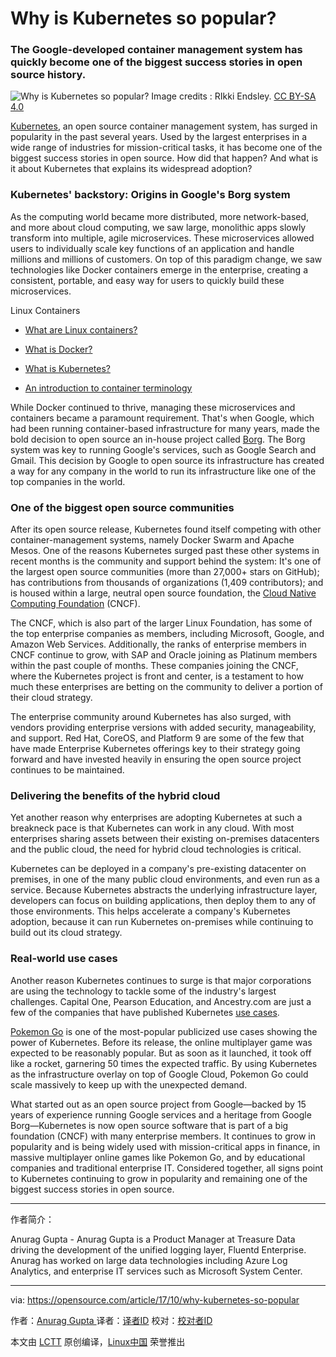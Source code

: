 Why is Kubernetes so popular?
============================================================

### The Google-developed container management system has quickly become one of the biggest success stories in open source history.

![Why is Kubernetes so popular?](https://opensource.com/sites/default/files/styles/image-full-size/public/lead-images/running-containers-two-ship-container-beach.png?itok=wr4zJC6p "Why is Kubernetes so popular?")
Image credits : RIkki Endsley. [CC BY-SA 4.0][7]

[Kubernetes][8], an open source container management system, has surged in popularity in the past several years. Used by the largest enterprises in a wide range of industries for mission-critical tasks, it has become one of the biggest success stories in open source. How did that happen? And what is it about Kubernetes that explains its widespread adoption?

### Kubernetes' backstory: Origins in Google's Borg system

As the computing world became more distributed, more network-based, and more about cloud computing, we saw large, monolithic apps slowly transform into multiple, agile microservices. These microservices allowed users to individually scale key functions of an application and handle millions and millions of customers. On top of this paradigm change, we saw technologies like Docker containers emerge in the enterprise, creating a consistent, portable, and easy way for users to quickly build these microservices.

Linux Containers

*   [What are Linux containers?][1]

*   [What is Docker?][2]

*   [What is Kubernetes?][3]

*   [An introduction to container terminology][4]

While Docker continued to thrive, managing these microservices and containers became a paramount requirement. That's when Google, which had been running container-based infrastructure for many years, made the bold decision to open source an in-house project called [Borg][15]. The Borg system was key to running Google's services, such as Google Search and Gmail. This decision by Google to open source its infrastructure has created a way for any company in the world to run its infrastructure like one of the top companies in the world.

### One of the biggest open source communities

After its open source release, Kubernetes found itself competing with other container-management systems, namely Docker Swarm and Apache Mesos. One of the reasons Kubernetes surged past these other systems in recent months is the community and support behind the system: It's one of the largest open source communities (more than 27,000+ stars on GitHub); has contributions from thousands of organizations (1,409 contributors); and is housed within a large, neutral open source foundation, the [Cloud Native Computing Foundation][9] (CNCF).

The CNCF, which is also part of the larger Linux Foundation, has some of the top enterprise companies as members, including Microsoft, Google, and Amazon Web Services. Additionally, the ranks of enterprise members in CNCF continue to grow, with SAP and Oracle joining as Platinum members within the past couple of months. These companies joining the CNCF, where the Kubernetes project is front and center, is a testament to how much these enterprises are betting on the community to deliver a portion of their cloud strategy.

The enterprise community around Kubernetes has also surged, with vendors providing enterprise versions with added security, manageability, and support. Red Hat, CoreOS, and Platform 9 are some of the few that have made Enterprise Kubernetes offerings key to their strategy going forward and have invested heavily in ensuring the open source project continues to be maintained.

### Delivering the benefits of the hybrid cloud

Yet another reason why enterprises are adopting Kubernetes at such a breakneck pace is that Kubernetes can work in any cloud. With most enterprises sharing assets between their existing on-premises datacenters and the public cloud, the need for hybrid cloud technologies is critical.

Kubernetes can be deployed in a company's pre-existing datacenter on premises, in one of the many public cloud environments, and even run as a service. Because Kubernetes abstracts the underlying infrastructure layer, developers can focus on building applications, then deploy them to any of those environments. This helps accelerate a company's Kubernetes adoption, because it can run Kubernetes on-premises while continuing to build out its cloud strategy.

### Real-world use cases

Another reason Kubernetes continues to surge is that major corporations are using the technology to tackle some of the industry's largest challenges. Capital One, Pearson Education, and Ancestry.com are just a few of the companies that have published Kubernetes [use cases][10].

[Pokemon Go][11] is one of the most-popular publicized use cases showing the power of Kubernetes. Before its release, the online multiplayer game was expected to be reasonably popular. But as soon as it launched, it took off like a rocket, garnering 50 times the expected traffic. By using Kubernetes as the infrastructure overlay on top of Google Cloud, Pokemon Go could scale massively to keep up with the unexpected demand.

What started out as an open source project from Google—backed by 15 years of experience running Google services and a heritage from Google Borg—Kubernetes is now open source software that is part of a big foundation (CNCF) with many enterprise members. It continues to grow in popularity and is being widely used with mission-critical apps in finance, in massive multiplayer online games like Pokemon Go, and by educational companies and traditional enterprise IT. Considered together, all signs point to Kubernetes continuing to grow in popularity and remaining one of the biggest success stories in open source.

--------------------------------------------------------------------------------

作者简介：


Anurag Gupta - Anurag Gupta is a Product Manager at Treasure Data driving the development of the unified logging layer, Fluentd Enterprise. Anurag has worked on large data technologies including Azure Log Analytics, and enterprise IT services such as Microsoft System Center.

--------------------------------------------------------------------------------

via: https://opensource.com/article/17/10/why-kubernetes-so-popular

作者：[Anurag Gupta ][a]
译者：[译者ID](https://github.com/译者ID)
校对：[校对者ID](https://github.com/校对者ID)

本文由 [LCTT](https://github.com/LCTT/TranslateProject) 原创编译，[Linux中国](https://linux.cn/) 荣誉推出

[a]:https://opensource.com/users/anuraggupta
[1]:https://opensource.com/resources/what-are-linux-containers?utm_campaign=containers&intcmp=70160000000h1s6AAA
[2]:https://opensource.com/resources/what-docker?utm_campaign=containers&intcmp=70160000000h1s6AAA
[3]:https://opensource.com/resources/what-is-kubernetes?utm_campaign=containers&intcmp=70160000000h1s6AAA
[4]:https://developers.redhat.com/blog/2016/01/13/a-practical-introduction-to-docker-container-terminology/?utm_campaign=containers&intcmp=70160000000h1s6AAA
[5]:https://opensource.com/article/17/10/why-kubernetes-so-popular?rate=LM949RNFmORuG0I79_mgyXiVXrdDqSxIQjOReJ9_SbE
[6]:https://opensource.com/user/171186/feed
[7]:https://creativecommons.org/licenses/by-sa/4.0/
[8]:https://kubernetes.io/
[9]:https://www.cncf.io/
[10]:https://kubernetes.io/case-studies/
[11]:https://cloudplatform.googleblog.com/2016/09/bringing-Pokemon-GO-to-life-on-Google-Cloud.html
[12]:https://opensource.com/users/anuraggupta
[13]:https://opensource.com/users/anuraggupta
[14]:https://opensource.com/article/17/10/why-kubernetes-so-popular#comments
[15]:http://queue.acm.org/detail.cfm?id=2898444
